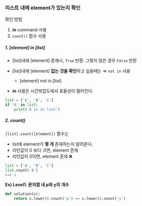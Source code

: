 ### 리스트 내에 element가 있는지 확인

확인 방법

1. **in** command 사용
2. `count()` 함수 사용



##### 1. [element] in [list]

- [list]내에 [element] 존재시, `True` 반환. 그렇지 않은 경우 `False` 반환

- [list]내에 [element] **없는 것을 확인**하고 싶을때는 ⇒ `not in` 사용
  - [element] not in [list]
- **in** 사용은 시간복잡도에서 효율성이 떨어진다.

```python
list = ['A', 'B', 'C']
if 'A' in list:
    print('A is in list')
```



##### 2. count()

`[list].count([element])` 함수는 

- list에 element가 **몇 개** 존재하는지 알려준다.
- 리턴값이 0 보다 크면, element 존재
- 리턴값이 0이면, element 존재 ❌

```python
list = ['A', 'B', 'C']
list.count('A')
>>> 1
```

**Ex) Level1. 문자열 내 p와 y의 개수**

```python
def solution(s):
    return s.lower().count('p') == s.lower().count('y')
```

